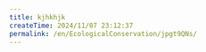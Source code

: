 ```yaml
---
title: kjhkhjk
createTime: 2024/11/07 23:12:37
permalink: /en/EcologicalConservation/jpgt9QNs/
---
```

